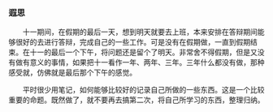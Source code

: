 
### 遐思


&ensp;&ensp;&ensp;&ensp;十一期间，在假期的最后一天，想到明天就要去上班，本来安排在答辩期间能够很好的去进行答辩，完成自己的一些工作。可是没有在假期做，一直到假期结束。在十一的最后一个下午，将问题还是留个了明天。非常舍不得假期，但是又没有做有意义的事情，如果把十一看作一年、两年、三年。三年什么都没有做，那种感受就，仿佛就是最后那个下午的感觉。

&ensp;&ensp;&ensp;&ensp;平时很少用笔记，如何能够比较好的记录自己所做的一些东西。这是一个比较重要的命题。既然做了，就不要再去搞第二次，将自己所学习的东西，整理归纳。
